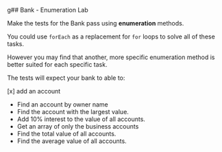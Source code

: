 g## Bank - Enumeration Lab

Make the tests for the Bank pass using **enumeration** methods.

You could use `forEach` as a replacement for `for` loops to solve all of these tasks.

However you may find that another, more specific enumeration method is better suited for each specific task.

The tests will expect your bank to able to:

[x] add an account
- Find an account by owner name
- Find the account with the largest value.
- Add 10% interest to the value of all accounts.
- Get an array of only the business accounts
- Find the total value of all accounts.
- Find the average value of all accounts.
